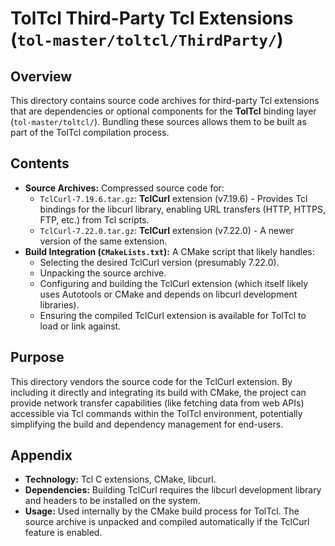 # TolTcl Third-Party Tcl Extensions (`tol-master/toltcl/ThirdParty/`)

## Overview

This directory contains source code archives for third-party Tcl extensions that are dependencies or optional components for the **TolTcl** binding layer (`tol-master/toltcl/`). Bundling these sources allows them to be built as part of the TolTcl compilation process.

## Contents

- **Source Archives:** Compressed source code for:
    - `TclCurl-7.19.6.tar.gz`: **TclCurl** extension (v7.19.6) - Provides Tcl bindings for the libcurl library, enabling URL transfers (HTTP, HTTPS, FTP, etc.) from Tcl scripts.
    - `TclCurl-7.22.0.tar.gz`: **TclCurl** extension (v7.22.0) - A newer version of the same extension.
- **Build Integration (`CMakeLists.txt`):** A CMake script that likely handles:
    - Selecting the desired TclCurl version (presumably 7.22.0).
    - Unpacking the source archive.
    - Configuring and building the TclCurl extension (which itself likely uses Autotools or CMake and depends on libcurl development libraries).
    - Ensuring the compiled TclCurl extension is available for TolTcl to load or link against.

## Purpose

This directory vendors the source code for the TclCurl extension. By including it directly and integrating its build with CMake, the project can provide network transfer capabilities (like fetching data from web APIs) accessible via Tcl commands within the TolTcl environment, potentially simplifying the build and dependency management for end-users.

## Appendix

- **Technology:** Tcl C extensions, CMake, libcurl.
- **Dependencies:** Building TclCurl requires the libcurl development library and headers to be installed on the system.
- **Usage:** Used internally by the CMake build process for TolTcl. The source archive is unpacked and compiled automatically if the TclCurl feature is enabled. 